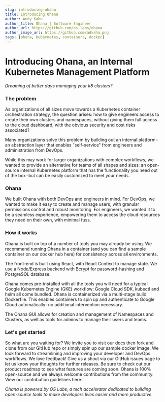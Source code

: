 ```yaml
---
slug: introducing-ohana
title: Introducing Ohana
author: Andy Kahn
author_title: Ohana | Software Engineer
author_url: https://github.com/os-labs/ohana
author_image_url: https://github.com/adkahn.png
tags: [ohana, kubernetes, containers, docker]
---
```


# Introducing Ohana, an Internal Kubernetes Management Platform
*Dreaming of better days managing your k8 clusters?*


### The problem

As organizations of all sizes move towards a Kubernetes container orchestration strategy, the question arises: how to give engineers access to create their own clusters and namespaces, without giving them full access to the cloud dashboard, with the obvious security and cost risks associated?

Many organizations solve this problem by building out an internal platform - an abstraction layer that enables "self-service" from engineers and administration from DevOps.
<!--truncate-->

While this may work for larger organizations with complex workflows, we wanted to provide an alternative for teams of all shapes and sizes: an open-source internal Kubernetes platform that has the functionality you need out of the box - but can be easily customized to meet your needs.

### Ohana

We built Ohana with both DevOps and engineers in mind. For DevOps, we wanted to make it easy to create and manage users, with granular permissions control and robust monitoring. For engineers, we wanted it to be a seamless experience, empowering them to access the cloud resources they need on their own, with minimal fuss.

### How it works

Ohana is built on top of a number of tools you may already be using. We recommend running Ohana in a container (and you can find a sample container on our docker hub here) for consistency across all environments.

The front-end is built using React, with React Context to manage state. We use a Node/Express backend with Bcrypt for password-hashing and PostgreSQL database.

Ohana comes pre-installed with all the tools you will need for a typical Google Kubernetes Engine (GKE) workflow: Google Cloud SDK, kubectl and helm all come bundled. Ohana is containerized via a multi-stage build Dockerfile. This enables containers to spin up and authenticate to Google Cloud automatically - no additional intervention necessary.

The Ohana GUI allows for creation and management of Namespaces and Clusters, as well as tools for admins to manage their users and teams.

### Let's get started
So what are you waiting for? We invite you to visit our docs then fork and clone from our GitHub repo or simply spin up our sample docker image.
We look forward to streamlining and improving your developer and DevOps workflows.
We love feedback! Give us a shout via our GitHub issues page to let us know your thoughts for further releases. Be sure to check out our product roadmap to see what features are coming soon. Ohana is 100% open-source and we always welcome contributions from the community. View our contribution guidelines here.

*Ohana is powered by OS Labs, a tech accelerator dedicated to building open-source tools to make developers lives easier and more productive.*